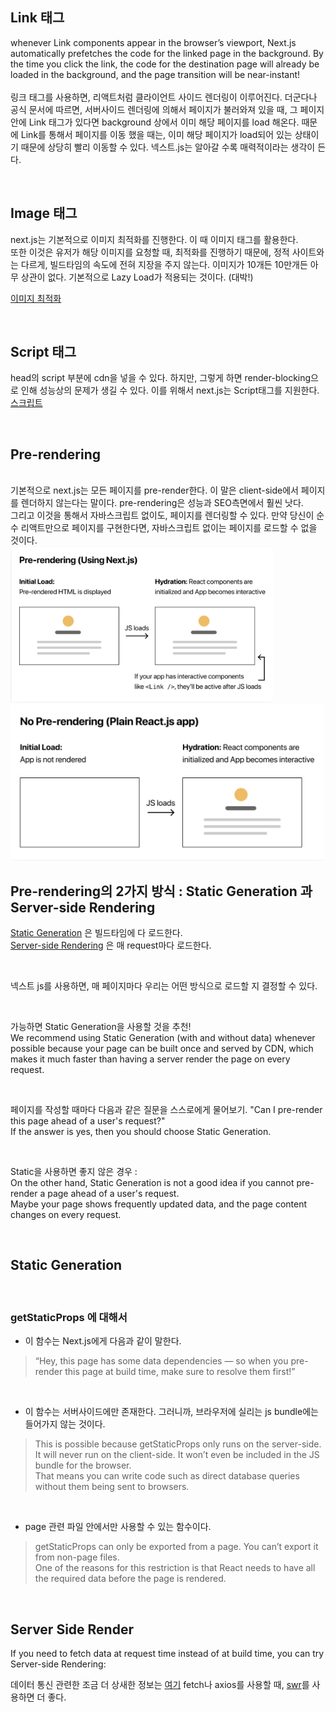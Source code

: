 ## Link 태그 
whenever Link components appear in the browser’s viewport, 
Next.js automatically prefetches the code for the linked page in the background. 
By the time you click the link, the code for the destination page will already be loaded in the background, 
and the page transition will be near-instant!
<br>
<br>
링크 태그를 사용하면, 리액트처럼 클라이언트 사이드 렌더링이 이루어진다. 
더군다나 공식 문서에 따르면, 서버사이드 렌더링에 의해서 페이지가 불러와져 있을 때, 
그 페이지 안에 Link 태그가 있다면 background 상에서 이미 해당 페이지를 load 해온다.
때문에 Link를 통해서 페이지를 이동 했을 때는, 이미 해당 페이지가 load되어 있는 상태이기 때문에 상당히 빨리 이동할 수 있다. 
넥스트.js는 알아갈 수록 매력적이라는 생각이 든다. 

<br>

## Image 태그 

next.js는 기본적으로 이미지 최적화를 진행한다. 이 때 이미지 태그를 활용한다.   
또한 이것은 유저가 해당 이미지를 요청할 때, 최적화를 진행하기 때문에, 
정적 사이트와는 다르게, 빌드타임의 속도에 전혀 지장을 주지 않는다. 이미지가 10개든 10만개든 아무 상관이 없다. 
기본적으로 Lazy Load가 적용되는 것이다. (대박!)

[이미지 최적화](https://nextjs.org/docs/basic-features/image-optimization)

<br>

## Script 태그 

head의 script 부분에 cdn을 넣을 수 있다. 하지만, 그렇게 하면 render-blocking으로 인해 성능상의 문제가 생길 수 있다. 
이를 위해서 next.js는 Script태그를 지원한다. 
[스크립트](https://nextjs.org/docs/basic-features/script)

<br>

## Pre-rendering 

<br>
기본적으로 next.js는 모든 페이지를 pre-render한다. 이 말은 client-side에서 페이지를 렌더하지 않는다는 말이다. pre-rendering은 성능과 SEO측면에서 훨씬 낫다.   
<br>
그리고 이것을 통해서 자바스크립트 없이도, 페이지를 렌더링할 수 있다. 만약 당신이 순수 리액트만으로 페이지를 구현한다면, 자바스크립트 없이는 페이지를 로드할 수 없을 것이다.   

<br>

<img src="./img/pre-rendering.png" height="250" >

<br>

<img src="./img/no-pre-rendering.png" height="250" >
<br>


## Pre-rendering의 2가지 방식 : Static Generation 과 Server-side Rendering 

[Static Generation](https://nextjs.org/docs/basic-features/pages#static-generation-recommended) 은 빌드타임에 다 로드한다.  
[Server-side Rendering](https://nextjs.org/docs/basic-features/pages#server-side-rendering) 은 매 request마다 로드한다.  

<br>

넥스트 js를 사용하면, 매 페이지마다 우리는 어떤 방식으로 로드할 지 결정할 수 있다. 

<br>

가능하면 Static Generation을 사용할 것을 추천!   
We recommend using Static Generation (with and without data) whenever possible because your page can be built once and served by CDN, which makes it much faster than having a server render the page on every request.

<br>

페이지를 작성할 때마다 다음과 같은 질문을 스스로에게 물어보기. 
"Can I pre-render this page ahead of a user's request?"     
If the answer is yes, then you should choose Static Generation.

<br>

Static을 사용하면 좋지 않은 경우 :  
On the other hand, Static Generation is not a good idea if you cannot pre-render a page ahead of a user's request.  
Maybe your page shows frequently updated data, and the page content changes on every request.


<br>

## Static Generation 

<br>

### getStaticProps 에 대해서

- 이 함수는 Next.js에게 다음과 같이 말한다. 
> “Hey, this page has some data dependencies — so when you pre-render this page at build time, make sure to resolve them first!”

<br>

- 이 함수는 서버사이드에만 존재한다. 그러니까, 브라우저에 실리는 js bundle에는 들어가지 않는 것이다. 
 > This is possible because getStaticProps only runs on the server-side. <br> It will never run on the client-side. It won’t even be included in the JS bundle for the browser.  <br> That means you can write code such as direct database queries without them being sent to browsers.

<br>

- page 관련 파일 안에서만 사용할 수 있는 함수이다. 
> getStaticProps can only be exported from a page. You can’t export it from non-page files. <br> One of the reasons for this restriction is that React needs to have all the required data before the page is rendered.


<br>

## Server Side Render 

If you need to fetch data at request time instead of at build time, you can try Server-side Rendering:

데이터 통신 관련한 조금 더 상새한 정보는 [여기](https://nextjs.org/docs/basic-features/data-fetching/overview)
fetch나 axios를 사용할 때, [swr](https://swr.vercel.app/ko/docs/conditional-fetching)를 사용하면 더 좋다.


